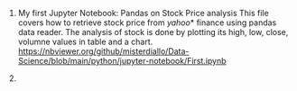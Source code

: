 1. My first Jupyter Notebook: Pandas on Stock Price analysis
This file covers how to retrieve stock price from *yahoo** finance using pandas data reader. The analysis of stock is done by plotting its high, low, close, volumne values in table and a chart.
https://nbviewer.org/github/misterdiallo/Data-Science/blob/main/python/jupyter-notebook/First.ipynb

2. 
